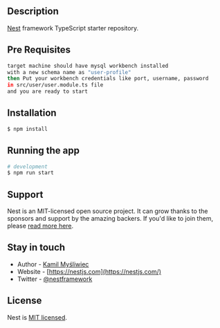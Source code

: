 ## Description

[Nest](https://github.com/nestjs/nest) framework TypeScript starter repository.

## Pre Requisites
```bash
target machine should have mysql workbench installed 
with a new schema name as "user-profile"
then Put your workbench credentials like port, username, password
in src/user/user.module.ts file
and you are ready to start
```
## Installation

```bash
$ npm install
```

## Running the app

```bash
# development
$ npm run start
```

## Support

Nest is an MIT-licensed open source project. It can grow thanks to the sponsors and support by the amazing backers. If you'd like to join them, please [read more here](https://docs.nestjs.com/support).

## Stay in touch

- Author - [Kamil Myśliwiec](https://kamilmysliwiec.com)
- Website - [https://nestjs.com](https://nestjs.com/)
- Twitter - [@nestframework](https://twitter.com/nestframework)

## License

Nest is [MIT licensed](LICENSE).
